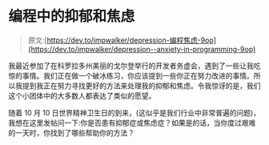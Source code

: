 # 编程中的抑郁和焦虑

> 原文:[https://dev.to/impwalker/depression-编程焦虑-9op](https://dev.to/impwalker/depression--anxiety-in-programming-9op)

我最近参加了在科罗拉多州美丽的戈尔登举行的开发者务虚会，遇到了一些让我吃惊的事情。我们正在做一个破冰练习，你应该提到一些你正在努力改进的事情。所以我提到我正在努力寻找更好的方法来处理我的抑郁和焦虑。令我惊讶的是，我们这个小团体中的大多数人都表达了类似的愿望。

随着 10 月 10 日世界精神卫生日的到来，(这似乎是我们行业中非常普遍的问题)，我想在这里发帖问一下:你是否患有抑郁症或焦虑症？如果是的话，当你度过艰难的一天时，你找到了哪些帮助你的方法？